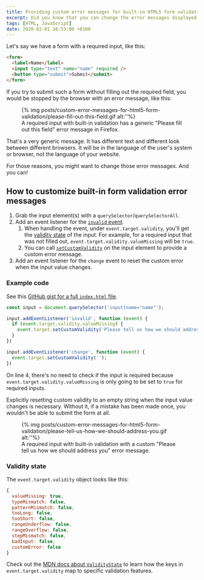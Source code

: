 ```yaml
---
title: Providing custom error messages for built-in HTML5 form validation
excerpt: Did you know that you can change the error messages displayed by the browser when using HTML5 form validation features?
tags: [HTML, JavaScript]
date: 2020-02-01 16:53:00 +0100
---
```


Let's say we have a form with a required input, like this:

```html
<form>
  <label>Name</label>
  <input type="text" name="name" required />
  <button type="submit">Submit</submit>
</form>
```

If you try to submit such a form without filling out the required field, you would be stopped by the browser with an error message, like this: 
<figure>
{% img posts/custom-error-messages-for-html5-form-validation/please-fill-out-this-field.gif alt:''%}
<figcaption>A required input with built-in validation has a generic "Please fill out this field" error message in Firefox.</figcaption>
</figure>

That's a very generic message. It has different text and different look between different browsers. It will be in the language of the user's system or browser, not the language of your website.

For those reasons, you might want to change those error messages. And you can!

## How to customize built-in form validation error messages

1. Grab the input element(s) with a `querySelector`/`querySelectorAll`.
2. Add an event listener for the [`invalid` event](https://developer.mozilla.org/en-US/docs/Web/API/HTMLInputElement/invalid_event).
    1. When handling the event, under `event.target.validity`, you'll get the [validity state](https://developer.mozilla.org/en-US/docs/Web/API/ValidityState) of the input. For example, for a required input that was not filled out, `event.target.validity.valueMissing` will be `true`.
    2. You can call [`setCustomValidity`](https://developer.mozilla.org/en-US/docs/Web/API/HTMLObjectElement/setCustomValidity) on the input element to provide a custom error message.
3. Add an event listener for the `change` event to reset the custom error when the input value changes.

### Example code

See this [GitHub gist for a full `index.html` file](https://gist.github.com/angelikatyborska/d6dc425700d9c0d53c5fd19ed1683e31).

```javascript
const input = document.querySelector('input[name="name"');

input.addEventListener('invalid', function (event) {
  if (event.target.validity.valueMissing) {
    event.target.setCustomValidity('Please tell us how we should address you.');
  }
})

input.addEventListener('change', function (event) {
  event.target.setCustomValidity('');
})
```

On line 4, there's no need to check if the input is required because `event.target.validity.valueMissing` is only going to be set to `true` for required inputs.

Explicitly resetting custom validity to an empty string when the input value changes is necessary. Without it, if a mistake has been made once, you wouldn't be able to submit the form at all.

<figure>
{% img posts/custom-error-messages-for-html5-form-validation/please-tell-us-how-we-should-address-you.gif alt:''%}
<figcaption>A required input with built-in validation with a custom "Please tell us how we should address you" error message.</figcaption>
</figure>

### Validity state

The `event.target.validity` object looks like this:
```javascript
{
  valueMissing: true,
  typeMismatch: false,
  patternMismatch: false,
  tooLong: false,
  tooShort: false,
  rangeUnderflow: false,
  rangeOverflow: false,
  stepMismatch: false,
  badInput: false,
  customError: false
}
```

Check out the [MDN docs about `ValidityState`](https://developer.mozilla.org/en-US/docs/Web/API/ValidityState) to learn how the keys in `event.target.validity` map to specific validation features.
